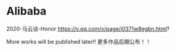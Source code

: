 # Alibaba
2020-马云谈-Honor
https://v.qq.com/x/page/i0371w8egbn.html?

More works will be published later!!
更多作品后期公布！！
